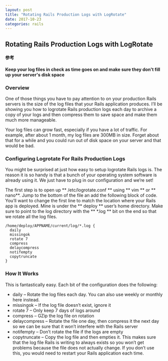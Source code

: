 ```yaml
---
layout: post
title: "Rotating Rails Production Logs with LogRotate"
date: 2017-10-23
categories: rails
---
```


## Rotating Rails Production Logs with LogRotate

#### 参考

#### Keep your log files in check as time goes on and make sure they don't fill up your server's disk space

### Overview

One of those things you have to pay attention to on your production Rails servers is the size of the log files that your Rails application produces. I’ll be showing you how to logrotate Rails production logs each day to archive a copy of your logs and then compress them to save space and make them much more manageable.

Your log files can grow fast, especially if you have a lot of traffic. For example, after about 1 month, my log files are 300MB in size. Forget about that for a while and you could run out of disk space on your server and that would be bad.

### Configuring Logrotate For Rails Production Logs

You might be surprised at just how easy to setup logrotate Rails logs is. The reason it is so handy is that a bunch of your operating system software is already using it. We just have to plug in our configuration and we’re set!

The first step is to open up ** /etc/logrotate.conf ** using ** vim ** or ** nano**. Jump to the bottom of the file an add the following block of code. You’ll want to change the first line to match the location where your Rails app is deployed. Mine is under the ** deploy ** user’s home directory. Make sure to point to the log directory with the ** *.log ** bit on the end so that we rotate all the log files.

```
/home/deploy/APPNAME/current/log/*.log {
  daily
  missingok
  rotate 7
  compress
  delaycompress
  notifempty
  copytruncate
}
```

### How It Works

This is fantastically easy. Each bit of the configuration does the following:

- daily – Rotate the log files each day. You can also use weekly or monthly here instead.
- missingok – If the log file doesn’t exist, ignore it
- rotate 7 – Only keep 7 days of logs around
- compress – GZip the log file on rotation
- delaycompress – Rotate the file one day, then compress it the next day so we can be sure that it won’t interfere with the Rails server
- notifempty – Don’t rotate the file if the logs are empty
- copytruncate – Copy the log file and then empties it. This makes sure that the log file Rails is writing to always exists so you won’t get problems because the file does not actually change. If you don’t use this, you would need to restart your Rails application each time.
